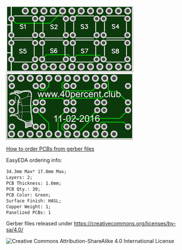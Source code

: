 ![nano top](pcb-top.png)
![nano bottom](pcb-bottom.png)

[How to order PCBs from gerber files](http://www.40percent.club/2017/03/ordering-pcb.html)

EasyEDA ordering info:

    34.3mm Max* 17.8mm Max;
    Layers: 2;
    PCB Thickness: 1.6mm;
    PCB Qty.: 30;
    PCB Color: Green;
    Surface Finish: HASL;
    Copper Weight: 1;
    Panelized PCBs: 1



Gerber files released under https://creativecommons.org/licenses/by-sa/4.0/

![Creative Commons Attribution-ShareAlike 4.0 International License](https://i.creativecommons.org/l/by-sa/4.0/88x31.png)
